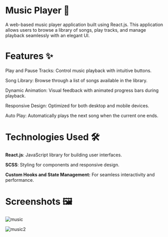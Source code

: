 # Music Player 🎵
A web-based music player application built using React.js. This application allows users to browse a library of songs, play tracks, and manage playback seamlessly with an elegant UI.

# Features ✨
Play and Pause Tracks: Control music playback with intuitive buttons.

Song Library: Browse through a list of songs available in the library.

Dynamic Animation: Visual feedback with animated progress bars during playback.

Responsive Design: Optimized for both desktop and mobile devices.

Auto Play: Automatically plays the next song when the current one ends.

# Technologies Used 🛠️
**React.js**: JavaScript library for building user interfaces.

**SCSS**: Styling for components and responsive design.

**Custom Hooks and State Management:** For seamless interactivity and performance.


# Screenshots 🖼️

![music](https://github.com/user-attachments/assets/0b211e3f-2c4b-46c2-83d2-aeb0460436c7)



![music2](https://github.com/user-attachments/assets/0c4866eb-4128-409d-8efa-e9078f23bcae)


